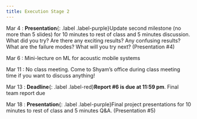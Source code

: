 ```yaml
---
title: Execution Stage 2
---
```


Mar 4
: **Presentation**{: .label .label-purple}Update second milestone (no more than 5 slides) for 10 minutes to rest of class and 5 minutes discussion. What did you try? Are there any exciting results? Any confusing results? What are the failure modes? What will you try next? (Presentation #4)

Mar 6
: Mini-lecture on ML for acoustic mobile systems

Mar 11
: No class meeting. Come to Shyam’s office during class meeting time if you want to discuss anything!

Mar 13
: **Deadline**{: .label .label-red}**Report #6 is due at 11:59 pm**. Final team report due

Mar 18
: **Presentation**{: .label .label-purple}Final project presentations for 10 minutes to rest of class and 5 minutes Q&A. (Presentation #5)

<!-- Oct 7
: [Resizing Arrays](#)
  : [2.4](#), [2.5](#)

Oct 8
: **Lab**{: .label .label-purple } [Resizing Arrays](#)

Oct 9
: [Runtime Analysis](#)
  : [8.1](#), [8.2](#), [8.3](#), [8.4](#)
: **HW 2 due**{: .label .label-red } -->
